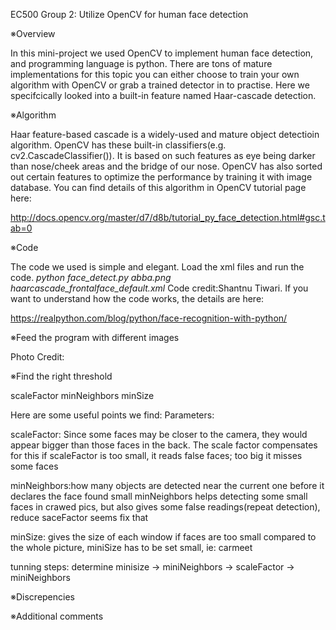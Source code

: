 EC500 Group 2: Utilize OpenCV for human face detection

※Overview

In this mini-project we used OpenCV to implement human face detection, and programming language is python. There are tons of mature implementations for this topic you can either choose to train your own algorithm with OpenCV or grab a trained detector in to practise. Here we specifcically looked into a built-in feature named Haar-cascade detection.

※Algorithm

Haar feature-based cascade is a widely-used and mature object detectioin algorithm. OpenCV has these built-in classifiers(e.g. cv2.CascadeClassifier()). It is based on such features as eye being darker than nose/cheek areas and the bridge of our nose. OpenCV has also sorted out certain features to optimize the performance by training it with image database. You can find details of this algorithm in OpenCV tutorial page here:

http://docs.opencv.org/master/d7/d8b/tutorial_py_face_detection.html#gsc.tab=0

※Code

The code we used is simple and elegant. 
Load the xml files and run the code. 
*python face_detect.py abba.png haarcascade_frontalface_default.xml*
Code credit:Shantnu Tiwari. If you want to understand how the code works, the details are here:

https://realpython.com/blog/python/face-recognition-with-python/

※Feed the program with different images

Photo Credit:

※Find the right threshold

scaleFactor
minNeighbors
minSize

Here are some useful points we find:
Parameters:

scaleFactor: Since some faces may be closer to the camera, they would appear bigger than those faces in the back. The scale factor compensates for this
if scaleFactor is too small, it reads false faces; too big it misses some faces

minNeighbors:how many objects are detected near the current one before it declares the face found
small minNeighbors helps detecting some small faces in crawed pics, but also gives some false readings(repeat detection), reduce saceFactor seems fix that

minSize: gives the size of each window 
if faces are too small compared to the whole picture, miniSize has to be set small, ie: carmeet

tunning steps: determine minisize -> miniNeighbors -> scaleFactor -> miniNeighbors

※Discrepencies

※Additional comments

